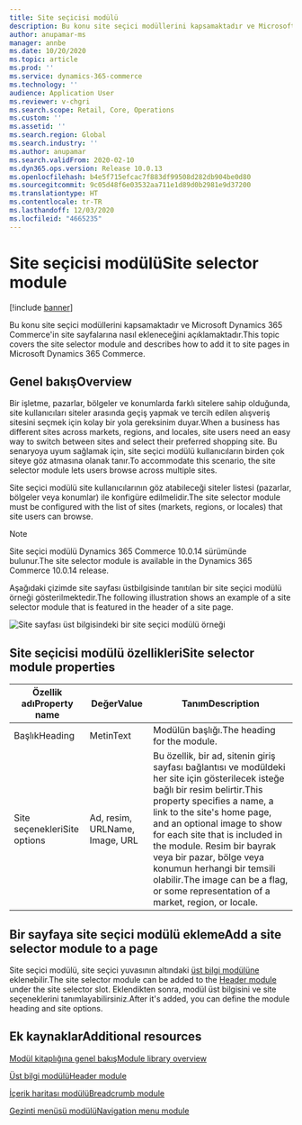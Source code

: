 ```yaml
---
title: Site seçicisi modülü
description: Bu konu site seçici modüllerini kapsamaktadır ve Microsoft Dynamics 365 Commerce'in site sayfalarına nasıl ekleneceğini açıklamaktadır.
author: anupamar-ms
manager: annbe
ms.date: 10/20/2020
ms.topic: article
ms.prod: ''
ms.service: dynamics-365-commerce
ms.technology: ''
audience: Application User
ms.reviewer: v-chgri
ms.search.scope: Retail, Core, Operations
ms.custom: ''
ms.assetid: ''
ms.search.region: Global
ms.search.industry: ''
ms.author: anupamar
ms.search.validFrom: 2020-02-10
ms.dyn365.ops.version: Release 10.0.13
ms.openlocfilehash: b4e5f715efcac7f883df99508d282db904be0d80
ms.sourcegitcommit: 9c05d48f6e03532aa711e1d89d0b2981e9d37200
ms.translationtype: HT
ms.contentlocale: tr-TR
ms.lasthandoff: 12/03/2020
ms.locfileid: "4665235"
---
```

# <a name="site-selector-module"></a><span data-ttu-id="43014-103">Site seçicisi modülü</span><span class="sxs-lookup"><span data-stu-id="43014-103">Site selector module</span></span>

[!include [banner](includes/banner.md)]

<span data-ttu-id="43014-104">Bu konu site seçici modüllerini kapsamaktadır ve Microsoft Dynamics 365 Commerce'in site sayfalarına nasıl ekleneceğini açıklamaktadır.</span><span class="sxs-lookup"><span data-stu-id="43014-104">This topic covers the site selector module and describes how to add it to site pages in Microsoft Dynamics 365 Commerce.</span></span>

## <a name="overview"></a><span data-ttu-id="43014-105">Genel bakış</span><span class="sxs-lookup"><span data-stu-id="43014-105">Overview</span></span>

<span data-ttu-id="43014-106">Bir işletme, pazarlar, bölgeler ve konumlarda farklı sitelere sahip olduğunda, site kullanıcıları siteler arasında geçiş yapmak ve tercih edilen alışveriş sitesini seçmek için kolay bir yola gereksinim duyar.</span><span class="sxs-lookup"><span data-stu-id="43014-106">When a business has different sites across markets, regions, and locales, site users need an easy way to switch between sites and select their preferred shopping site.</span></span> <span data-ttu-id="43014-107">Bu senaryoya uyum sağlamak için, site seçici modülü kullanıcıların birden çok siteye göz atmasına olanak tanır.</span><span class="sxs-lookup"><span data-stu-id="43014-107">To accommodate this scenario, the site selector module lets users browse across multiple sites.</span></span>

<span data-ttu-id="43014-108">Site seçici modülü site kullanıcılarının göz atabileceği siteler listesi (pazarlar, bölgeler veya konumlar) ile konfigüre edilmelidir.</span><span class="sxs-lookup"><span data-stu-id="43014-108">The site selector module must be configured with the list of sites (markets, regions, or locales) that site users can browse.</span></span>

> [!NOTE]
> <span data-ttu-id="43014-109">Site seçici modülü Dynamics 365 Commerce 10.0.14 sürümünde bulunur.</span><span class="sxs-lookup"><span data-stu-id="43014-109">The site selector module is available in the Dynamics 365 Commerce 10.0.14 release.</span></span>

<span data-ttu-id="43014-110">Aşağıdaki çizimde site sayfası üstbilgisinde tanıtılan bir site seçici modülü örneği gösterilmektedir.</span><span class="sxs-lookup"><span data-stu-id="43014-110">The following illustration shows an example of a site selector module that is featured in the header of a site page.</span></span>

![Site sayfası üst bilgisindeki bir site seçici modülü örneği](./media/ecommerce-sitepicker.PNG)

## <a name="site-selector-module-properties"></a><span data-ttu-id="43014-112">Site seçicisi modülü özellikleri</span><span class="sxs-lookup"><span data-stu-id="43014-112">Site selector module properties</span></span>

| <span data-ttu-id="43014-113">Özellik adı</span><span class="sxs-lookup"><span data-stu-id="43014-113">Property name</span></span> | <span data-ttu-id="43014-114">Değer</span><span class="sxs-lookup"><span data-stu-id="43014-114">Value</span></span>                 | <span data-ttu-id="43014-115">Tanım</span><span class="sxs-lookup"><span data-stu-id="43014-115">Description</span></span> |
|---------------|-----------------------|-------------|
| <span data-ttu-id="43014-116">Başlık</span><span class="sxs-lookup"><span data-stu-id="43014-116">Heading</span></span>       | <span data-ttu-id="43014-117">Metin</span><span class="sxs-lookup"><span data-stu-id="43014-117">Text</span></span>                  | <span data-ttu-id="43014-118">Modülün başlığı.</span><span class="sxs-lookup"><span data-stu-id="43014-118">The heading for the module.</span></span> |
| <span data-ttu-id="43014-119">Site seçenekleri</span><span class="sxs-lookup"><span data-stu-id="43014-119">Site options</span></span>  | <span data-ttu-id="43014-120">Ad, resim, URL</span><span class="sxs-lookup"><span data-stu-id="43014-120">Name, Image, URL</span></span>      | <span data-ttu-id="43014-121">Bu özellik, bir ad, sitenin giriş sayfası bağlantısı ve modüldeki her site için gösterilecek isteğe bağlı bir resim belirtir.</span><span class="sxs-lookup"><span data-stu-id="43014-121">This property specifies a name, a link to the site's home page, and an optional image to show for each site that is included in the module.</span></span> <span data-ttu-id="43014-122">Resim bir bayrak veya bir pazar, bölge veya konumun herhangi bir temsili olabilir.</span><span class="sxs-lookup"><span data-stu-id="43014-122">The image can be a flag, or some representation of a market, region, or locale.</span></span> |

## <a name="add-a-site-selector-module-to-a-page"></a><span data-ttu-id="43014-123">Bir sayfaya site seçici modülü ekleme</span><span class="sxs-lookup"><span data-stu-id="43014-123">Add a site selector module to a page</span></span>

<span data-ttu-id="43014-124">Site seçici modülü, site seçici yuvasının altındaki [üst bilgi modülüne](author-header-module.md) eklenebilir.</span><span class="sxs-lookup"><span data-stu-id="43014-124">The site selector module can be added to the [Header module](author-header-module.md) under the site selector slot.</span></span> <span data-ttu-id="43014-125">Eklendikten sonra, modül üst bilgisini ve site seçeneklerini tanımlayabilirsiniz.</span><span class="sxs-lookup"><span data-stu-id="43014-125">After it's added, you can define the module heading and site options.</span></span>

## <a name="additional-resources"></a><span data-ttu-id="43014-126">Ek kaynaklar</span><span class="sxs-lookup"><span data-stu-id="43014-126">Additional resources</span></span>

[<span data-ttu-id="43014-127">Modül kitaplığına genel bakış</span><span class="sxs-lookup"><span data-stu-id="43014-127">Module library overview</span></span>](starter-kit-overview.md)

[<span data-ttu-id="43014-128">Üst bilgi modülü</span><span class="sxs-lookup"><span data-stu-id="43014-128">Header module</span></span>](author-header-module.md)

[<span data-ttu-id="43014-129">İçerik haritası modülü</span><span class="sxs-lookup"><span data-stu-id="43014-129">Breadcrumb module</span></span>](add-breadcrumb.md)

[<span data-ttu-id="43014-130">Gezinti menüsü modülü</span><span class="sxs-lookup"><span data-stu-id="43014-130">Navigation menu module</span></span>](nav-menu-module.md)
